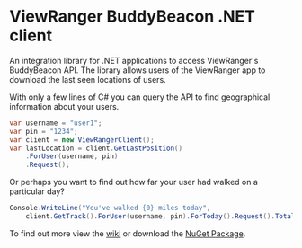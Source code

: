 ViewRanger BuddyBeacon .NET client
==========

An integration library for .NET applications to access ViewRanger's BuddyBeacon API. The library allows users of the ViewRanger app to download the last seen locations of users.

With only a few lines of C# you can query the API to find geographical information about your users.


```C#
var username = "user1";
var pin = "1234";
var client = new ViewRangerClient();
var lastLocation = client.GetLastPosition()
    .ForUser(username, pin)
    .Request();	
```

Or perhaps you want to find out how far your user had walked on a particular day?

```C#
Console.WriteLine("You've walked {0} miles today",
    client.GetTrack().ForUser(username, pin).ForToday().Request().TotalDistance / 1609);
```

To find out more view the [wiki](https://github.com/ardliath/viewranger/wiki) or download the [NuGet Package](https://www.nuget.org/packages/ViewRanger.BuddyBeacon.API).

